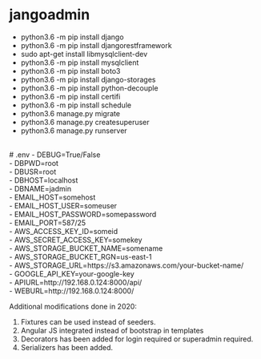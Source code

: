 # jangoadmin<br>
- python3.6 -m pip install django<br>
- python3.6 -m pip install djangorestframework<br>
- sudo apt-get install libmysqlclient-dev<br>
- python3.6 -m pip install mysqlclient<br>
- python3.6 -m pip install boto3<br>
- python3.6 -m pip install django-storages<br>
- python3.6 -m pip install python-decouple<br>
- python3.6 -m pip install certifi<br>
- python3.6 -m pip install schedule<br>
- python3.6 manage.py migrate<br>
- python3.6 manage.py createsuperuser<br>
- python3.6 manage.py runserver<br>
<br>
# .env
- DEBUG=True/False<br>
- DBPWD=root<br>
- DBUSR=root<br>
- DBHOST=localhost<br>
- DBNAME=jadmin<br>
- EMAIL_HOST=somehost<br>
- EMAIL_HOST_USER=someuser<br>
- EMAIL_HOST_PASSWORD=somepassword<br>
- EMAIL_PORT=587/25<br>
- AWS_ACCESS_KEY_ID=someid<br>
- AWS_SECRET_ACCESS_KEY=somekey<br>
- AWS_STORAGE_BUCKET_NAME=somename<br>
- AWS_STORAGE_BUCKET_RGN=us-east-1<br>
- AWS_STORAGE_URL=https://s3.amazonaws.com/your-bucket-name/<br>
- GOOGLE_API_KEY=your-google-key<br>
- APIURL=http://192.168.0.124:8000/api/<br>
- WEBURL=http://192.168.0.124:8000/<br>


Additional modifications done in 2020:
1. Fixtures can be used instead of seeders.
2. Angular JS integrated instead of bootstrap in templates
3. Decorators has been added for login required or superadmin required.
4. Serializers has been added.